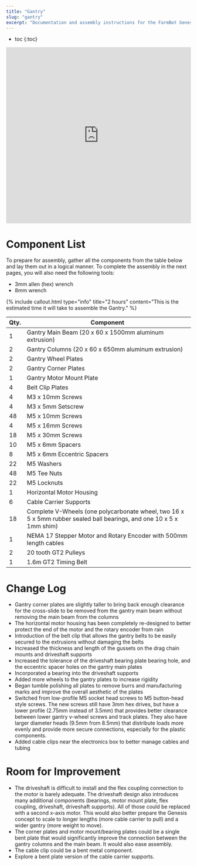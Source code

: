 ```yaml
---
title: "Gantry"
slug: "gantry"
excerpt: "Documentation and assembly instructions for the FarmBot Genesis gantry"
---
```


* toc
{:toc}


<iframe width="100%" height="480" src="https://sketchfab.com/models/2375ad3050104c568307afc1db73d3e2/embed?ui_controls=0&amp;ui_infos=0&amp;ui_related=0" frameborder="0" allowfullscreen mozallowfullscreen="true" webkitallowfullscreen="true" onmousewheel=""></iframe>



# Component List

To prepare for assembly, gather all the components from the table below and lay them out in a logical manner. To complete the assembly in the next pages, you will also need the following tools:
* 3mm allen (hex) wrench
* 8mm wrench

{%
include callout.html
type="info"
title="2 hours"
content="This is the estimated time it will take to assemble the Gantry."
%}



|Qty.                          |Component                     |
|------------------------------|------------------------------|
|1                             |Gantry Main Beam (20 x 60 x 1500mm aluminum extrusion)
|2                             |Gantry Columns (20 x 60 x 650mm aluminum extrusion)
|2                             |Gantry Wheel Plates
|2                             |Gantry Corner Plates
|1                             |Gantry Motor Mount Plate
|4                             |Belt Clip Plates
|4                             |M3 x 10mm Screws
|4                             |M3 x 5mm Setscrew
|48                            |M5 x 10mm Screws
|4                             |M5 x 16mm Screws
|18                            |M5 x 30mm Screws
|10                            |M5 x 6mm Spacers
|8                             |M5 x 6mm Eccentric Spacers
|22                            |M5 Washers
|48                            |M5 Tee Nuts
|22                            |M5 Locknuts
|1                             |Horizontal Motor Housing
|6                             |Cable Carrier Supports
|18                            |Complete V-Wheels (one polycarbonate wheel, two 16 x 5 x 5mm rubber sealed ball bearings, and one 10 x 5 x 1mm shim)
|1                             |NEMA 17 Stepper Motor and Rotary Encoder with 500mm length cables
|2                             |20 tooth GT2 Pulleys
|1                             |1.6m GT2 Timing Belt



# Change Log

  * Gantry corner plates are slightly taller to bring back enough clearance for the cross-slide to be removed from the gantry main beam without removing the main beam from the columns
  * The horizontal motor housing has been completely re-designed to better protect the end of the motor and the rotary encoder from rain
  * Introduction of the belt clip that allows the gantry belts to be easily secured to the extrusions without damaging the belts
  * Increased the thickness and length of the gussets on the drag chain mounts and driveshaft supports
  * Increased the tolerance of the driveshaft bearing plate bearing hole, and the eccentric spacer holes on the gantry main plates
  * Incorporated a bearing into the driveshaft supports
  * Added more wheels to the gantry plates to increase rigidity
  * Began tumble polishing all plates to remove burrs and manufacturing marks and improve the overall aesthetic of the plates
  * Switched from low-profile M5 socket head screws to M5 button-head style screws. The new screws still have 3mm hex drives, but have a lower profile (2.75mm instead of 3.5mm) that provides better clearance between lower gantry v-wheel screws and track plates. They also have larger diameter heads (9.5mm from 8.5mm) that distribute loads more evenly and provide more secure connections, especially for the plastic components.
  * Added cable clips near the electronics box to better manage cables and tubing

# Room for Improvement

* The driveshaft is difficult to install and the flex coupling connection to the motor is barely adequate. The driveshaft design also introduces many additional components (bearings, motor mount plate, flex coupling, driveshaft, driveshaft supports). All of those could be replaced with a second x-axis motor. This would also better prepare the Genesis concept to scale to longer lengths (more cable carrier to pull) and a wider gantry (more weight to move).
* The corner plates and motor mount/bearing plates could be a single bent plate that would significantly improve the connection between the gantry columns and the main beam. It would also ease assembly.
* The cable clip could be a bent metal component.
* Explore a bent plate version of the cable carrier supports.
